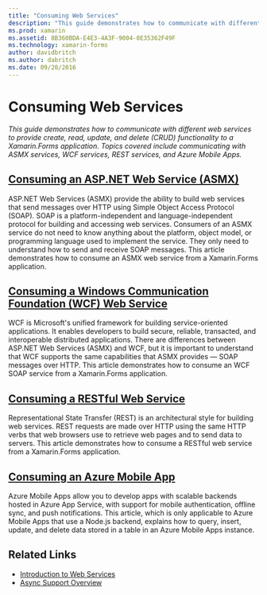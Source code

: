 ```yaml
---
title: "Consuming Web Services"
description: "This guide demonstrates how to communicate with different web services to provide create, read, update, and delete (CRUD) functionality to a Xamarin.Forms application. Topics covered include communicating with ASMX services, WCF services, REST services, and Azure Mobile Apps."
ms.prod: xamarin
ms.assetid: 8B360BDA-E4E3-4A3F-9004-0E35362F49F
ms.technology: xamarin-forms
author: davidbritch
ms.author: dabritch
ms.date: 09/20/2016
---
```


# Consuming Web Services

_This guide demonstrates how to communicate with different web services to provide create, read, update, and delete (CRUD) functionality to a Xamarin.Forms application. Topics covered include communicating with ASMX services, WCF services, REST services, and Azure Mobile Apps._

## [Consuming an ASP.NET Web Service (ASMX)](~/xamarin-forms/data-cloud/consuming/asmx.md)

ASP.NET Web Services (ASMX) provide the ability to build web services that send messages over HTTP using Simple Object Access Protocol (SOAP). SOAP is a platform-independent and language-independent protocol for building and accessing web services. Consumers of an ASMX service do not need to know anything about the platform, object model, or programming language used to implement the service. They only need to understand how to send and receive SOAP messages. This article demonstrates how to consume an ASMX web service from a Xamarin.Forms application.

## [Consuming a Windows Communication Foundation (WCF) Web Service](~/xamarin-forms/data-cloud/consuming/wcf.md)

WCF is Microsoft's unified framework for building service-oriented applications. It enables developers to build secure, reliable, transacted, and interoperable distributed applications. There are differences between ASP.NET Web Services (ASMX) and WCF, but it is important to understand that WCF supports the same capabilities that ASMX provides — SOAP messages over HTTP. This article demonstrates how to consume an WCF SOAP service from a Xamarin.Forms application.

## [Consuming a RESTful Web Service](~/xamarin-forms/data-cloud/consuming/rest.md)

Representational State Transfer (REST) is an architectural style for building web services. REST requests are made over HTTP using the same HTTP verbs that web browsers use to retrieve web pages and to send data to servers. This article demonstrates how to consume a RESTful web service from a Xamarin.Forms application.

## [Consuming an Azure Mobile App](~/xamarin-forms/data-cloud/consuming/azure.md)

Azure Mobile Apps allow you to develop apps with scalable backends hosted in Azure App Service, with support for mobile authentication, offline sync, and push notifications. This article, which is only applicable to Azure Mobile Apps that use a Node.js backend, explains how to query, insert, update, and delete data stored in a table in an Azure Mobile Apps instance.

## Related Links

- [Introduction to Web Services](~/cross-platform/data-cloud/web-services/index.md)
- [Async Support Overview](~/cross-platform/platform/async.md)
